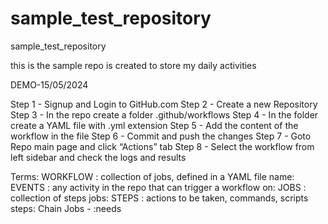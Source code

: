 # sample_test_repository
sample_test_repository


this is the sample repo is created to store my daily activities 

DEMO-15/05/2024

 Step 1 - Signup and Login to GitHub.com
 Step 2 - Create a new Repository
 Step 3 - In the repo create a folder .github/workflows
 Step 4 - In the folder create a YAML file with .yml extension
 Step 5 - Add the content of the workflow in the file
 Step 6 - Commit and push the changes
 Step 7 - Goto Repo main page and click “Actions” tab
 Step 8 - Select the workflow from left sidebar and check the logs and results

 Terms:
 WORKFLOW : collection of jobs, defined in a YAML file
 name:
 EVENTS : any activity in the repo that can trigger a workflow 
 on:
 JOBS : collection of steps
 jobs:
 STEPS : actions to be taken, commands, scripts
 steps:
 Chain Jobs - :needs
